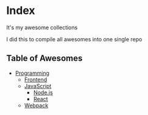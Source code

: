 # Index
It's my awesome collections

I did this to compile all awesomes into one single repo

## Table of Awesomes

* [Programming](https://github.com/ninetails/awesome/blob/master/programming/index.md)
  * [Frontend](https://github.com/ninetails/awesome/blob/master/programming/frontend.md)
  * [JavaScript](https://github.com/ninetails/awesome/blob/master/programming/JavaScript/index.md)
    * [Node.js](https://github.com/ninetails/awesome/blob/master/programming/JavaScript/node.md)
    * [React](https://github.com/ninetails/awesome/blob/master/programming/JavaScript/react.md)
  * [Webpack](https://github.com/ninetails/awesome/blob/master/programming/webpack.md)
